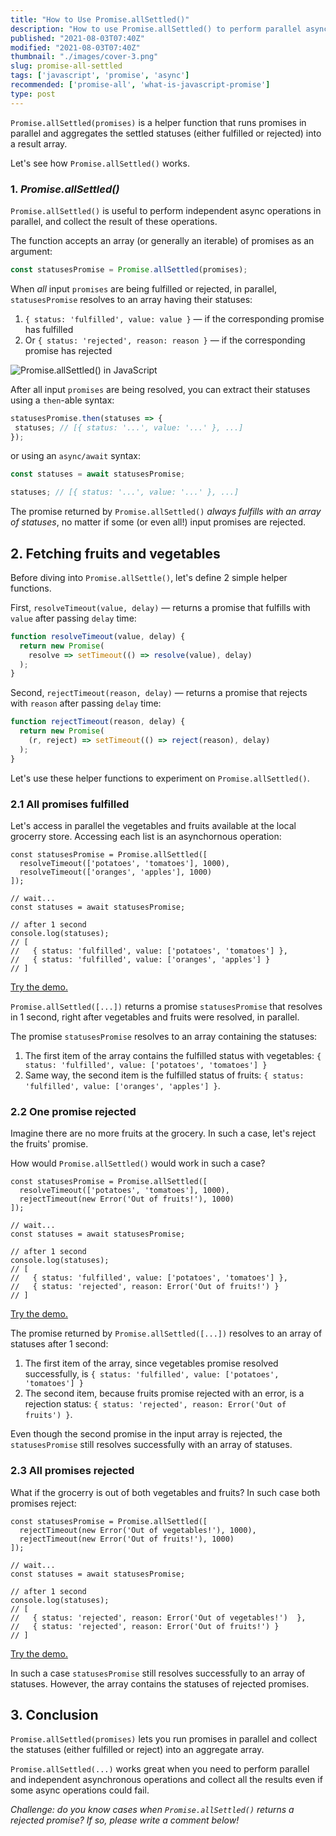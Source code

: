 ```yaml
---
title: "How to Use Promise.allSettled()"
description: "How to use Promise.allSettled() to perform parallel async operations and collect the promises statuses into an array."
published: "2021-08-03T07:40Z"
modified: "2021-08-03T07:40Z"
thumbnail: "./images/cover-3.png"
slug: promise-all-settled
tags: ['javascript', 'promise', 'async']
recommended: ['promise-all', 'what-is-javascript-promise']
type: post
---
```


`Promise.allSettled(promises)` is a helper function that runs promises in parallel and aggregates the settled statuses (either fulfilled or rejected) into a result array.  

Let's see how `Promise.allSettled()` works.  

### 1. *Promise.allSettled()*

`Promise.allSettled()` is useful to perform independent async operations in parallel, and collect the result of these operations.  

The function accepts an array (or generally an iterable) of promises as an argument:

```javascript
const statusesPromise = Promise.allSettled(promises);
```

When *all* input `promises` are being fulfilled or rejected, in parallel, `statusesPromise` resolves to an array having their statuses:

1. `{ status: 'fulfilled', value: value }` &mdash; if the corresponding promise has fulfilled
2. Or `{ status: 'rejected', reason: reason }` &mdash; if the corresponding promise has rejected

![Promise.allSettled() in JavaScript](./images/all-settled.svg)

After all input `promises` are being resolved, you can extract their statuses using a `then`-able syntax:

```javascript
statusesPromise.then(statuses => {
 statuses; // [{ status: '...', value: '...' }, ...]
});
```

or using an `async/await` syntax:  

```javascript
const statuses = await statusesPromise;

statuses; // [{ status: '...', value: '...' }, ...]
```

The promise returned by `Promise.allSettled()` *always fulfills with an array of statuses*, no matter if some (or even all!) input promises are rejected. 

## 2. Fetching fruits and vegetables

Before diving into `Promise.allSettle()`, let's define 2 simple helper functions.  

First, `resolveTimeout(value, delay)` &mdash; returns a promise that fulfills with `value` after passing `delay` time:

```javascript
function resolveTimeout(value, delay) {
  return new Promise(
    resolve => setTimeout(() => resolve(value), delay)
  );
}
```

Second, `rejectTimeout(reason, delay)` &mdash; returns a promise that rejects with `reason` after passing `delay` time:

```javascript 
function rejectTimeout(reason, delay) {
  return new Promise(
    (r, reject) => setTimeout(() => reject(reason), delay)
  );
}
```

Let's use these helper functions to experiment on `Promise.allSettled()`.  

### 2.1 All promises fulfilled

Let's access in parallel the vegetables and fruits available at the local grocerry store. Accessing each list is an asynchornous operation:  

```javascript{1,2}
const statusesPromise = Promise.allSettled([
  resolveTimeout(['potatoes', 'tomatoes'], 1000),
  resolveTimeout(['oranges', 'apples'], 1000)
]);

// wait...
const statuses = await statusesPromise;

// after 1 second
console.log(statuses); 
// [
//   { status: 'fulfilled', value: ['potatoes', 'tomatoes'] },
//   { status: 'fulfilled', value: ['oranges', 'apples'] }
// ]
```

[Try the demo.](https://codesandbox.io/s/all-resolved-yyc0l?file=/src/index.js)

`Promise.allSettled([...])` returns a promise `statusesPromise` that resolves in 1 second, right after vegetables and fruits were resolved, in parallel.  

The promise `statusesPromise` resolves to an array containing the statuses: 

1. The first item of the array contains the fulfilled status with vegetables: `{ status: 'fulfilled', value: ['potatoes', 'tomatoes'] }`
2. Same way, the second item is the fulfilled status of fruits: `{ status: 'fulfilled', value: ['oranges', 'apples'] }`.  

### 2.2 One promise rejected

Imagine there are no more fruits at the grocery. In such a case, let's reject the fruits' promise.  

How would `Promise.allSettled()` would work in such a case?  

```javascript{2}
const statusesPromise = Promise.allSettled([
  resolveTimeout(['potatoes', 'tomatoes'], 1000),
  rejectTimeout(new Error('Out of fruits!'), 1000)
]);

// wait...
const statuses = await statusesPromise;

// after 1 second
console.log(statuses); 
// [
//   { status: 'fulfilled', value: ['potatoes', 'tomatoes'] },
//   { status: 'rejected', reason: Error('Out of fruits!') }
// ]
```

[Try the demo.](https://codesandbox.io/s/one-rejected-ij3uo?file=/src/index.js)

The promise returned by `Promise.allSettled([...])` resolves to an array of statuses after 1 second:    

1. The first item of the array, since vegetables promise resolved successfully, is `{ status: 'fulfilled', value: ['potatoes', 'tomatoes'] }`  
2. The second item, because fruits promise rejected with an error, is a rejection status: `{ status: 'rejected', reason: Error('Out of fruits') }`.  

Even though the second promise in the input array is rejected, the `statusesPromise` still resolves successfully with an array of statuses.  

### 2.3 All promises rejected

What if the grocerry is out of both vegetables and fruits? In such case both promises reject:

```javascript{1-2}
const statusesPromise = Promise.allSettled([
  rejectTimeout(new Error('Out of vegetables!'), 1000),
  rejectTimeout(new Error('Out of fruits!'), 1000)
]);

// wait...
const statuses = await statusesPromise;

// after 1 second
console.log(statuses); 
// [
//   { status: 'rejected', reason: Error('Out of vegetables!')  },
//   { status: 'rejected', reason: Error('Out of fruits!') }
// ]
```

[Try the demo.](https://codesandbox.io/s/all-rejected-z4jee?file=/src/index.js)

In such a case `statusesPromise` still resolves successfully to an array of statuses. However, the array contains the statuses of rejected promises.   

## 3. Conclusion

`Promise.allSettled(promises)` lets you run promises in parallel and collect the statuses (either fulfilled or reject) into an aggregate array. 

`Promise.allSettled(...)` works great when you need to perform parallel and independent asynchronous operations and collect all the results even if some async operations could fail.  

*Challenge: do you know cases when `Promise.allSettled()` returns a rejected promise? If so, please write a comment below!*